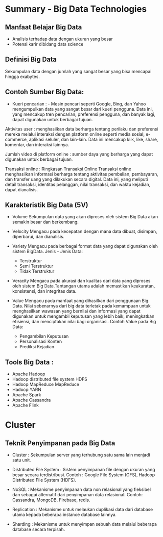 # Summary - Big Data Technologies

## Manfaat Belajar Big Data
- Analisis terhadap data dengan ukuran yang besar
- Potensi karir dibidang data science

## Definisi Big Data
Sekumpulan data dengan jumlah yang sangat besar yang bisa mencapai hingga exabytes.

## Contoh Sumber Big Data:
- Kueri pencarian : - Mesin pencari seperti Google, Bing, dan Yahoo mengumpulkan data yang sangat besar dari kueri pengguna. Data ini, yang mencakup tren pencarian, preferensi pengguna, dan banyak lagi, dapat digunakan untuk berbagai tujuan.

Aktivitas user : menghasilkan data berharga tentang perilaku dan preferensi mereka melalui interaksi dengan platform online seperti media sosial, e-commerce, aplikasi seluler, dan lain-lain. Data ini mencakup klik, like, share, komentar, dan interaksi lainnya.

Jumlah video di platform online : sumber daya yang berharga yang dapat digunakan untuk berbagai tujuan.

Transaksi online : Ringkasan Transaksi Online
Transaksi online menghasilkan informasi berharga tentang aktivitas pembelian, pembayaran, dan transfer uang yang dilakukan secara digital. Data ini, yang meliputi detail transaksi, identitas pelanggan, nilai transaksi, dan waktu kejadian, dapat dianalisis.

## Karakteristik Big Data (5V)
- Volume 
    Sekumpulan data yang akan diproses oleh sistem Big Data akan semakin besar dan berkembang. 

- Velocity 
    Mengacu pada kecepatan dengan mana data dibuat, disimpan, diperbarui, dan dianalisis. 

- Variety 
    Mengacu pada berbagai format data yang dapat digunakan oleh sistem BigData. Jenis - Jenis Data:
    - Terstruktur
    - Semi Terstruktur
    - Tidak Terstruktur

- Veracity 
    Mengacu pada akurasi dan kualitas dari data yang diproses oleh sistem Big Data.Tantangan utama adalah memastikan keakuratan, konsistensi, dan integritas data.

- Value 
    Mengacu pada manfaat yang dihasilkan dari penggunaan Big Data. Nilai sebenarnya dari big data terletak pada kemampuan untuk menghasilkan wawasan yang bernilai dan informasi yang dapat digunakan untuk mengambil keputusan yang lebih baik, meningkatkan efisiensi, dan menciptakan nilai bagi organisasi. Contoh Value pada Big Data: 
    - Pengambilan Keputusan
    - Personalisasi Konten
    - Prediksi Kejadian

## Tools Big Data :
- Apache Hadoop 
- Hadoop distributed file system HDFS 
- Hadoop MapReduce MapReduce
- Hadoop YARN 
- Apache Spark 
- Apache Cassandra  
- Apache Flink 

# Cluster

## Teknik Penyimpanan pada Big Data
- Cluster : Sekumpulan server yang terhubung satu sama lain menjadi satu unit.

- Distributed File System : Sistem penyimpanan file dengan ukuran yang besar secara terdistribusi. Contoh : Google File System (GFS), Hadoop Distributed File System (HDFS).

- NoSQL : Mekanisme penyimpanan data non relasional yang fleksibel dan sebagai alternatif dari penyimpanan data relasional. Contoh: Cassandra, MongoDB, Firebase, redis.

- Replication : Mekanisme untuk melaukan duplikasi data dari database utama kepada beberapa instance database lainnya.

- Sharding : Mekanisme untuk menyimpan sebuah data melalui beberapa database secara terpisah. 